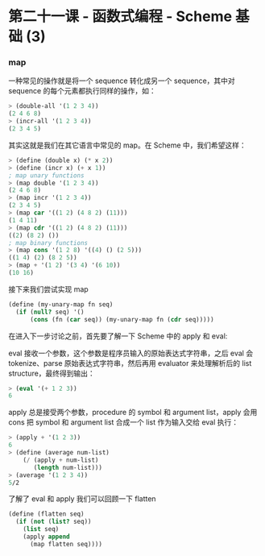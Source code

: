 # 第二十一课 - 函数式编程 - Scheme 基础 \(3\)

### map

一种常见的操作就是将一个 sequence 转化成另一个 sequence，其中对 sequence 的每个元素都执行同样的操作，如：

```scheme
> (double-all '(1 2 3 4))
(2 4 6 8)
> (incr-all '(1 2 3 4))
(2 3 4 5)
```

其实这就是我们在其它语言中常见的 map。在 Scheme 中，我们希望这样：

```scheme
> (define (double x) (* x 2))
> (define (incr x) (+ x 1))
; map unary functions
> (map double '(1 2 3 4))
(2 4 6 8)
> (map incr '(1 2 3 4))
(2 3 4 5)
> (map car '((1 2) (4 8 2) (11)))
(1 4 11)
> (map cdr '((1 2) (4 8 2) (11)))
((2) (8 2) ())
; map binary functions
> (map cons '(1 2 8) '((4) () (2 5)))
((1 4) (2) (8 2 5))
> (map + '(1 2) '(3 4) '(6 10))
(10 16)
```

接下来我们尝试实现 map

```scheme
(define (my-unary-map fn seq)
  (if (null? seq) '()
      (cons (fn (car seq)) (my-unary-map fn (cdr seq)))))
```

在进入下一步讨论之前，首先要了解一下 Scheme 中的 apply 和 eval:

eval 接收一个参数，这个参数是程序员输入的原始表达式字符串，之后 eval 会 tokenize、parse 原始表达式字符串，然后再用 evaluator 来处理解析后的 list structure，最终得到输出：

```scheme
> (eval '(+ 1 2 3))
6
```

apply 总是接受两个参数，procedure 的 symbol 和 argument list，apply 会用 cons 把 symbol 和 argument list 合成一个 list 作为输入交给 eval 执行：

```scheme
> (apply + '(1 2 3))
6
> (define (average num-list)
    (/ (apply + num-list)
       (length num-list)))
> (average '(1 2 3 4))
5/2
```

了解了 eval 和 apply 我们可以回顾一下 flatten

```scheme
(define (flatten seq)
  (if (not (list? seq))
    (list seq)
    (apply append
      (map flatten seq))))
```



